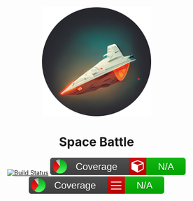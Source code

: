 <div align="center">
<a alt="Powered by MidJourney">
    <img src=./images/spaceship.png width=250><img>
</a>

<h1> Space Battle </h1>

[![Build Status](https://github.com/fantast03/ooaip/actions/workflows/build.yml/badge.svg)](https://github.com/Fantast03/ooaip2223/actions/workflows/build.yml) 
[![Coverage-Methods](./coveragereport/badge_methodcoverage.svg)](https://github.com/danielpalme/ReportGenerator)
[![Coverage-Lines](./coveragereport/badge_linecoverage.svg)](https://github.com/danielpalme/ReportGenerator)


</div>
